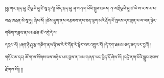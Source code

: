 ﻿  
།རྒྱ་གར་སྐད་དུ། ཀྲྀཥྞ་པི་ཤཱ་ཙི་སཱ་དྷ་ནཾ། བོད་སྐད་དུ། ཤ་ཟ་ནག་པོའི་སྒྲུབ་ཐབས། ན་མཀྲྀཥྞ་པི་ཤཱ་ཙ་ཡེ་ས་ར་ས་ར་ས་སརྦ་ཨརྦན་མེ་སཱ་ཧཱ། ཞེས་སོ། །ཚེས་དྲུག་ནས་བརྩམས་ནས་ཟན་ལྷག་མའི་རྡོག་པོ་སྤངས་དང་ལྡན་པ་ལ་ལན་ཉེར་གཅིག་བཟླས་ནས་མཚན་མོ་འདྲེ་དེ་ལ་  
དབུལ་ལོ། །ཞག་ཉི་ཤུ་རྩ་གཅིག་ནས་ཉི་མ་རེ་རེ་དོན་རེ་སྟེར་བར་འགྱུར་རོ། །དེ་དག་ཐམས་ཅད་ཟད་པར་བྱའོ། །གཏོར་མ་དང། ཆོ་ག་ལ་སོགས་པས་མཉེས་པར་བྱས་ན་ལས་གཞན་ཡང་བྱེད་དོ་ཞེས་སོ། །འདྲེ་ནག་པོའི་སྒྲུབ་ཐབས་རྫོགས་སོ།། །།  
  
